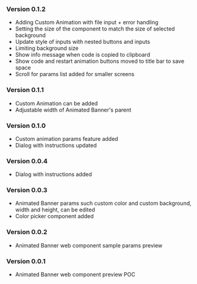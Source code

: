 ### Version 0.1.2
- Adding Custom Animation with file input + error handling
- Setting the size of the component to match the size of selected background
- Update style of inputs with nested buttons and inputs
- Limiting background size 
- Show info message when code is copied to clipboard
- Show code and restart animation buttons moved to title bar to save space
- Scroll for params list added for smaller screens
### Version 0.1.1
- Custom Animation can be added
- Adjustable width of Animated Banner's parent
### Version 0.1.0
- Custom animation params feature added
- Dialog with instructions updated
### Version 0.0.4
- Dialog with instructions added
### Version 0.0.3
- Animated Banner params such custom color and custom background, width and height, can be edited
- Color picker component added
### Version 0.0.2
- Animated Banner web component sample params preview
### Version 0.0.1
- Animated Banner web component preview POC
